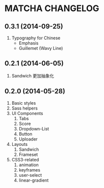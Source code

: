 # MATCHA CHANGELOG

## 0.3.1 (2014-09-25)

1.  Typography for Chinese
    *   Emphasis
    *   Guillemet (Wavy Line)

## 0.2.1 (2014-06-05)

1.  Sandwich 更加抽象化

## 0.2.0 (2014-05-28)

1.  Basic styles
2.  Sass helpers
3.  UI Components
    1.  Tabs
    2.  Score
    3.  Dropdown-List
    4.  Button
    5.  Uploader
4.  Layouts
    1.  Sandwich
    2.  Frameset
5.  CSS3-related
    1.  animation
    2.  keyframes
    3.  user-select
    4.  linear-gradient
